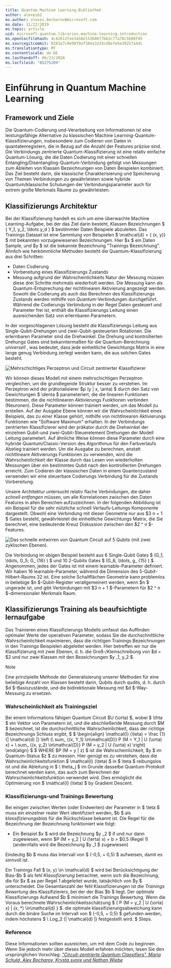 ```yaml
---
title: Quantum Machine Learning-Bibliothek
author: alexeib2
ms.author: alexei.bocharov@microsoft.com
ms.date: 11/22/2019
ms.topic: article
uid: microsoft.quantum.libraries.machine-learning.introduction
ms.openlocfilehash: 4c42612fee3a58e15368677bb2c77a70c5680f45
ms.sourcegitcommit: 0181e7c9e98f9af30ea32d3cd8e7e5e30257a4dc
ms.translationtype: MT
ms.contentlocale: de-DE
ms.lasthandoff: 06/23/2020
ms.locfileid: "85275209"
---
```

# <a name="introduction-to-quantum-machine-learning"></a>Einführung in Quantum Machine Learning

## <a name="framework-and-goals"></a>Framework und Ziele

Die Quantum-Codierung und-Verarbeitung von Informationen ist eine leistungsfähige Alternative zu klassischen Machine Learning-Quantum-Klassifizierungen, insbesondere zum Codieren von Daten in quantatenregistern, die in Bezug auf die Anzahl der Features präzise sind.
Die Verbindungs zentrierte Quantum-Klassifizierung ist eine relativ einfache Quantum-Lösung, die die Daten Codierung mit einer schnellen Entangling/Disentangling-Quantum-Verbindung gefolgt von Messungen zum Ableiten von Klassen Bezeichnungen von Daten Beispielen kombiniert.
Das Ziel besteht darin, die klassische Charakterisierung und Speicherung von Themen Verbindungen zu gewährleisten sowie hybride Quantum/klassische Schulungen der Verbindungsparameter auch für extrem große Merkmals Räume zu gewährleisten.

## <a name="classifier-architecture"></a>Klassifizierungs Architektur

Bei der Klassifizierung handelt es sich um eine überwachte Machine Learning-Aufgabe, bei der das Ziel darin besteht, Klassen Bezeichnungen $ \{ Y_1, y_2, \ldots y_d \} $ bestimmter Daten Beispiele abzuleiten. Das Trainings Dataset ist eine Sammlung von Beispielen $ \mathcal{d} = \{ (x, y)} $ mit bekannten vorzugewiesenen Bezeichnungen. Hier $x $ ein Daten Sample, und $y $ ist die bekannte Bezeichnung "Trainings Bezeichnung".
Ähnlich wie herkömmliche Methoden besteht die Quantum-Klassifizierung aus drei Schritten:
- Daten Codierung
- Vorbereitung eines Klassifizierungs Zustands
- Messung aufgrund der Wahrscheinlichkeits Natur der Messung müssen diese drei Schritte mehrmals wiederholt werden. Die Messung kann als Quantum-Entsprechung der nichtlinearen Aktivierung angezeigt werden.
Sowohl die Codierung als auch das Berechnen des Klassifizierungs Zustands werden mithilfe von *Quantum*-Verbindungen durchgeführt. Während die Codierungs Verbindung in der Regel Daten gesteuert und Parameter frei ist, enthält die Klassifizierungs Leitung einen ausreichenden Satz von erlernbaren Parametern. 

In der vorgeschlagenen Lösung besteht die Klassifizierungs Leitung aus Single-Qubit-Drehungen und zwei-Qubit-gesteuerten Rotationen. Die erlernbaren Parameter sind die Drehwinkel. Die Drehung und kontrollierten Drehungs Gates sind bekanntermaßen für die Quantum-Berechnung *universell* , was bedeutet, dass jede einheitliche Gewichtungs Matrix in eine lange genug Verbindung zerlegt werden kann, die aus solchen Gates besteht.

![Mehrschichtiges Perzeptron und Circuit zentrierter Klassifizierer](~/media/DLvsQCC.png)

Wir können dieses Modell mit einem mehrschichtigen Perzeptron vergleichen, um die grundlegende Struktur besser zu verstehen. Im Perzeptron wird der prätorialisierer $p (y | x, \anta) $ durch den Satz von Gewichtungen $ \denta $ parameteriert, die die linearen Funktionen bestimmen, die die nichtlinearen Aktivierungs Funktionen verbinden (Neuronen). Diese Parameter können trainiert werden, um das Modell zu erstellen. Auf der Ausgabe Ebene können wir die Wahrscheinlichkeit eines Beispiels, das zu einer Klasse gehört, mithilfe von nichtlinearen Aktivierungs Funktionen wie "Software Maximum" erhalten. In der Verbindungs zentrierten Klassifizierer wird der präkator durch die Drehwinkel der einzelnen Qubit-und zwei-Qubit-Steuerelement Drehungen der Modell Leitung parametert. Auf ähnliche Weise können diese Parameter durch eine hybride Quantum/Classic-Version des Algorithmus für den Farbverlaufs Abstieg trainiert werden. Um die Ausgabe zu berechnen, anstatt nichtlineare Aktivierungs Funktionen zu verwenden, wird die Wahrscheinlichkeit der Klasse durch das Lesen von wiederholten Messungen über ein bestimmtes Qubit nach den kontrollierten Drehungen erreicht. Zum Codieren der klassischen Daten in einem Quantenzustand verwenden wir eine steuerbare Codierungs Verbindung für die Zustands Vorbereitung.

Unsere Architektur untersucht relativ flache Verbindungen, die daher *schnell entfangen* müssen, um alle Korrelationen zwischen den Daten Features in allen Bereichen aufzuzeichnen. In der folgenden Abbildung ist ein Beispiel für die sehr nützliche schnell Verlaufs-Leitungs Komponente dargestellt. Obwohl eine Verbindung mit dieser Geometrie nur aus $3 n + 1 $ Gates besteht, gewährleistet die einheitliche Gewichtungs Matrix, die Sie berechnet, eine bedeutende Kreuz Diskussion zwischen den $2 ^ n $-Features.

![Das schnelle entwirren von Quantum Circuit auf 5 Qubits (mit zwei zyklischen Ebenen).](~/media/5-qubit-qccc.png)

Die Verbindung im obigen Beispiel besteht aus 6 Single-Qubit Gates $ (G_1, \ldots, G_5; G_ {16} ) $ und 10 2-Qubits Gates $ (G_6, \ldots, g_ {15} ) $. Angenommen, jedes der Gates ist mit einem learnable-Parameter definiert. Wir haben 16 learnable-Parameter, während die Dimension des 5-Qubit-Hilbert-Raums 32 ist. Eine solche Schaltflächen Geometrie kann problemlos in beliebige $n $-Qubit-Register verallgemeinert werden, wenn $n $ ungerade ist, und gibt Verbindungen mit $3 n + 1 $-Parametern für $2 ^ n $-dimensionaler Merkmals Raum.

## <a name="classifier-training-as-a-supervised-learning-task"></a>Klassifizierungs Training als beaufsichtigte lernaufgabe

Das Trainieren eines Klassifizierungs Modells umfasst das Auffinden optimaler Werte der operativen Parameter, sodass Sie die durchschnittliche Wahrscheinlichkeit maximieren, dass die richtigen Trainings Bezeichnungen in den Trainings Beispielen abgeleitet werden.
Hier betreffen wir nur die Klassifizierung mit zwei Ebenen, d. h. die Groß-/Kleinschreibung von $d = $2 und nur zwei Klassen mit den Bezeichnungen $y _1, y_2 $.

> [!NOTE]
> Eine prinzipielle Methode der Generalisierung unserer Methoden für eine beliebige Anzahl von Klassen besteht darin, Qubits durch qudits, d. h. durch $d $-Basiszustände, und die bidirektionale Messung mit $d $-Way-Messung zu ersetzen.

### <a name="likelihood-as-the-training-goal"></a>Wahrscheinlichkeit als Trainingsziel

Bei einem Informations fähigen Quantum Circuit $U (\orta) $, wobei $ \thta $ ein Vektor von Parametern ist, und die abschließende Messung durch $M $ bezeichnet, ist die durchschnittliche Wahrscheinlichkeit, dass der richtige Bezeichnungs Schluss ergibt, $ $ \begin{align} \mathcal{l} (\teta) = \frac {1} {| \mathcal{d} |} \left (\ sum_ {(x, Y_1) \in\mathcal{D}} P (M = Y_1 | U (\orta) x) + \ sum_ {(x, y_2) \in\mathcal{D}} P (M = y_2 | U (\urta) x) \right) \end{align} $ $ WHERE $P (M = y | z) $ ist die Wahrscheinlichkeit, $y $ im Quantum-Status $z $ zu messen.
Hier genügt es zu verstehen, dass die Wahrscheinlichkeitsfunktion $ \mathcal{l} (\teta) $ in $ \teta $ reibungslos ist und die Ableitung in $ \ theta_j $ im Grunde dasselbe Quantum-Protokoll berechnet werden kann, das auch zum Berechnen der Wahrscheinlichkeitsfunktion verwendet wird. Dies ermöglicht die Optimierung von $ \mathcal{l} (\teta) $ by Gradient Descent.

### <a name="classifier-bias-and-training-score"></a>Klassifizierungs-und Trainings Bewertung

Bei einigen zwischen Werten (oder Endwerten) der Parameter in $ \teta $ muss ein einzelner realer Wert identifiziert werden, $b $ als *klassifizierungsbias* für die Rückschlüsse bekannt ist. Die Regel für die Bezeichnung der Bezeichnung funktioniert wie folgt: 
- Ein Beispiel $x $ wird die Bezeichnung $y _2 $ if und nur dann zugewiesen, wenn $P (M = y_2 | U (\erta) x) + b > $0,5 (Regel 1) (andernfalls wird die Bezeichnung $y _1 $ zugewiesen)

Eindeutig $b $ muss das Intervall von $ (-0,5, + 0,5) $ aufweisen, damit es sinnvoll ist.

Ein Trainings Fall $ (x, y) \in \mathcal{d} $ wird bei Berücksichtigung der Bias-$b $ als fehl *Klassifizierung* betrachtet, wenn sich die Bezeichnung, die für $x $ as per Regel 1 abgeleitet wurde, tatsächlich von $y $ unterscheidet. Die Gesamtanzahl der fehl Klassifizierungen ist die *Trainings Bewertung* des Klassifizierers, bei der der Bias $b $ liegt. Der *optimale* Klassifizierungs Aufwand $b $ minimiert die Trainings Bewertung. Wenn die Voraus berechnete Wahrscheinlichkeitsschätzung $ \{ P (M = y_2 | U (\orta) x) | (x, *) \in\mathcal{d} \} $. die optimale klassifizierungsabweichung kann durch die binäre Suche im Intervall von $ (-0,5, + 0,5) $ gefunden werden, indem höchstens $ \ Log_2 (| \mathcal{d} |) festgestellt wird. $ Steps.

### <a name="reference"></a>Reference

Diese Informationen sollten ausreichen, um mit dem Code zu beginnen. Wenn Sie jedoch mehr über dieses Modell erfahren möchten, lesen Sie den ursprünglichen Vorschlag: [ *"Circuit-zentrierte Quantum Classifiers", Maria Schuld, Alex Bocharov, Krysta svore und Nathan Wiebe*](https://arxiv.org/abs/1804.00633)
